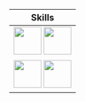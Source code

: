
| Skills |
| :---: |
|[<img src="https://48pedia.org/images/8/8e/Lua-logo.svg" height="50px" width="50px" />][lua] [<img src="https://upload.wikimedia.org/wikipedia/commons/e/e3/Nim_logo.svg" height="50px" />][nim]|
|[<img src="https://upload.wikimedia.org/wikipedia/commons/9/99/Unofficial_JavaScript_logo_2.svg" height="50px" width="50px" />][javascript] [<img src="https://upload.wikimedia.org/wikipedia/commons/1/18/ISO_C%2B%2B_Logo.svg" height="50px" width="50px" />][cpp]|

[typescript]: https://typescriptlang.org
[javascript]: https://developer.mozilla.org/en-US/docs/Web/JavaScript
[lua]: https://www.lua.org/
[nim]: https://nim-lang.org

[raku]: https://raku.org
[php]: https://php.net
[nelua]: https://nelua.io/
[c]: https://en.cppreference.com/w/c
[cpp]: https://en.cppreference.com
[fennel]: https://fennel-lang.org
[haxe]: https://haxe.org
[webassembly]: https://webassembly.org/
[assemblyscript]: https://www.assemblyscript.org/
[rust]: https://rust-lang.org
[elisp]: https://www.gnu.org/software/emacs/manual/html_node/elisp/
[swift]: https://swift.org
[kotlin]: https://kotlinlang.org/
[clojure]: https://clojure.org/
[clojurescript]: https://clojurescript.org/
[godot]: https://godotengine.org
[construct]: https://construct.net
[python]: https://www.python.org/
[ruby]: https://www.ruby-lang.org/en/
[txr]: http://nongnu.org/txr
[lisp]: https://common-lisp.net/
[red]: http://red-lang.org
[racket]: https://racket-lang.org


